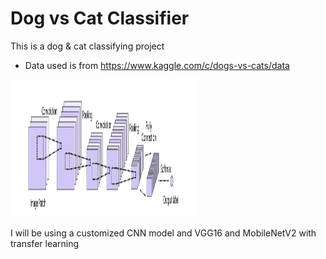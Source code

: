 # Dog vs Cat Classifier
This is a dog &amp; cat classifying project

 - Data used is from https://www.kaggle.com/c/dogs-vs-cats/data

<img src="CNN-structure.png" style="width:300px;height:220px;">

I will be using a customized CNN model and VGG16 and MobileNetV2 with transfer learning

